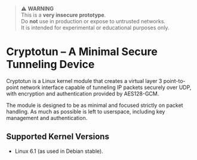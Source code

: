 > ⚠️ **WARNING**  
> This is a **very insecure prototype**.  
> Do **not** use in production or expose to untrusted networks.  
> It is intended for experimental or educational purposes only.

# Cryptotun – A Minimal Secure Tunneling Device

Cryptotun is a Linux kernel module that creates a virtual layer 3 point-to-point 
network interface capable of tunneling IP packets securely over UDP, with 
encryption and authentication provided by AES128-GCM.

The module is designed to be as minimal and focused strictly on packet handling.
As much as possible is left to userspace, including key management and
authentication.

## Supported Kernel Versions

* Linux 6.1 (as used in Debian stable).